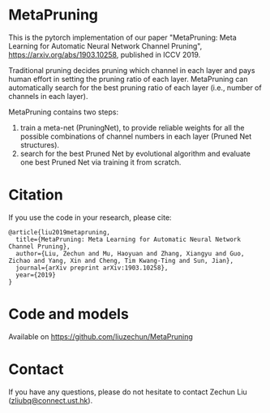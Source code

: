 # MetaPruning

This is the pytorch implementation of our paper "MetaPruning: Meta Learning for Automatic Neural Network Channel Pruning", https://arxiv.org/abs/1903.10258, published in ICCV 2019.

Traditional pruning decides pruning which channel in each layer and pays human effort in setting the pruning ratio of each layer. MetaPruning can automatically search for the best pruning ratio of each layer (i.e., number of channels in each layer). 

MetaPruning contains two steps: 
1. train a meta-net (PruningNet), to provide reliable weights for all the possible combinations of channel numbers in each layer (Pruned Net structures).
2. search for the best Pruned Net by evolutional algorithm and evaluate one best Pruned Net via training it from scratch.

# Citation

If you use the code in your research, please cite:

	@article{liu2019metapruning,
	  title={MetaPruning: Meta Learning for Automatic Neural Network Channel Pruning},
	  author={Liu, Zechun and Mu, Haoyuan and Zhang, Xiangyu and Guo, Zichao and Yang, Xin and Cheng, Tim Kwang-Ting and Sun, Jian},
	  journal={arXiv preprint arXiv:1903.10258},
	  year={2019}
	}


# Code and models

Available on https://github.com/liuzechun/MetaPruning

# Contact

If you have any questions, please do not hesitate to contact Zechun Liu (zliubq@connect.ust.hk).
